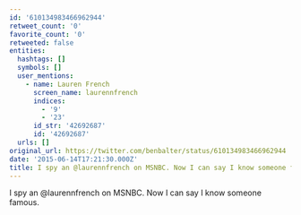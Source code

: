 ```yaml
---
id: '610134983466962944'
retweet_count: '0'
favorite_count: '0'
retweeted: false
entities:
  hashtags: []
  symbols: []
  user_mentions:
    - name: Lauren French
      screen_name: laurennfrench
      indices:
        - '9'
        - '23'
      id_str: '42692687'
      id: '42692687'
  urls: []
original_url: https://twitter.com/benbalter/status/610134983466962944
date: '2015-06-14T17:21:30.000Z'
title: I spy an @laurennfrench on MSNBC. Now I can say I know someone famous.
---
```


I spy an @laurennfrench on MSNBC. Now I can say I know someone famous.